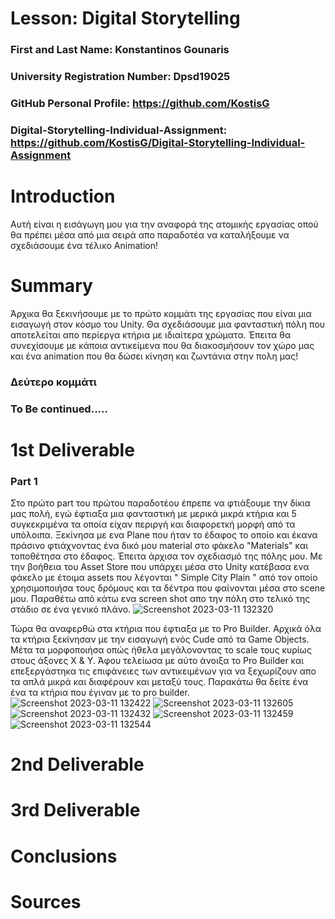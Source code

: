 # Lesson: Digital Storytelling

### First and Last Name: Konstantinos Gounaris  
### University Registration Number: Dpsd19025
### GitHub Personal Profile: https://github.com/KostisG
### Digital-Storytelling-Individual-Assignment: https://github.com/KostisG/Digital-Storytelling-Individual-Assignment

# Introduction
Αυτή είναι η εισάγωγη μου για την αναφορά της ατομικής εργασίας οπού θα πρέπει μέσα από μια σειρά απο παραδοτέα να καταλήξουμε να σχεδιάσουμε ένα 
τέλικο Animation!

# Summary
Άρχικα θα ξεκινήσουμε με το πρώτο κομμάτι της εργασίας που είναι μια εισαγωγή στον κόσμο του Unity. Θα σχεδιάσουμε μια φανταστική πόλη 
που αποτελείται απο περίεργα κτήρια με ιδιαίτερα χρώματα. Έπειτα θα συνεχίσουμε με κάποια αντικείμενα που θα διακοσμήσουν τον χώρο μας και ένα animation 
που θα δώσει κίνηση και ζωντάνια στην πολη μας!

### Δεύτερο κομμάτι 
### To Be continued.....

# 1st Deliverable
### Part 1
Στο πρώτο part του πρώτου παραδοτέου έπρεπε να φτιάξουμε την δίκια μας πολή, εγώ έφτιαξα μια φανταστική με μερικά μικρά κτήρια και 5 συγκεκριμένα τα οποία είχαν 
περιργή και διαφορετκή μορφή από τα υπόλοιπα. Ξεκίνησα με ενα Plane που ήταν το έδαφος το οποίο και έκανα πράσινο φτιάχνοντας ένα δικό μου material στο φάκελο
"Materials" και τοποθέτησα στο έδαφος. Έπειτα άρχισα τον σχεδιασμό της πόλης μου. Με την βοήθεια του Asset Store που υπάρχει μέσα στο Unity κατέβασα ενα φάκελο με έτοιμα assets που λέγονται " Simple City Plain " από τον οποίο χρησιμοποιήσα τους δρόμους και τα δέντρα που φαίνονται μέσα στο scene μου. Παραθέτω από κάτω ενα screen shot απο την πόλη στο τελικό της στάδιο σε ένα γενικό πλάνο.
![Screenshot 2023-03-11 132320](https://user-images.githubusercontent.com/100956128/224502109-3a86acb7-f88a-4b8e-b9e5-b82813938ed5.png)

Τώρα θα αναφερθώ στα κτήρια που έφτιαξα με το Pro Builder. Αρχικά όλα τα κτήρια ξεκίνησαν με την εισαγωγή ενός Cude από τα Game Objects. Μέτα τα μορφοποιήσα οπώς ήθελα μεγάλονοντας το scale τους κυρίως στους άξονες X & Y. Άφου τελείωσα με αύτο άνοιξα το Pro Builder και επεξεργάστηκα τις επιφάνειες των αντικειμένων για να ξεχωρίζουν απο τα απλά μικρά και διαφέρουν και μεταξύ τους. Παρακάτω θα δείτε ένα ένα τα κτήρια που έγιναν με το pro builder.
![Screenshot 2023-03-11 132422](https://user-images.githubusercontent.com/100956128/224502513-60b19ce0-e9d0-4323-8711-214b85858551.png)
![Screenshot 2023-03-11 132605](https://user-images.githubusercontent.com/100956128/224502520-21beeab9-8a1e-49e5-93a8-4c1616d93f29.png)
![Screenshot 2023-03-11 132432](https://user-images.githubusercontent.com/100956128/224502530-672a8285-157d-489c-80fa-5fe1282283c3.png)
![Screenshot 2023-03-11 132459](https://user-images.githubusercontent.com/100956128/224502541-1d80f12a-ef1f-4b83-b198-5a47e0870904.png)
![Screenshot 2023-03-11 132544](https://user-images.githubusercontent.com/100956128/224502577-9aedadd1-7ece-4cf1-9d46-70244ac5742b.png)






# 2nd Deliverable


# 3rd Deliverable 


# Conclusions


# Sources
